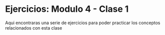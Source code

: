 # Ejercicios: Modulo 4 - Clase 1

Aqui encontraras una serie de ejercicios para poder practicar los conceptos relacionados con esta clase

